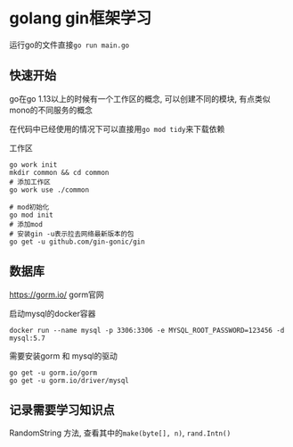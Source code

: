 # golang gin框架学习


运行go的文件直接`go run main.go`
## 快速开始

go在go 1.13以上的时候有一个工作区的概念, 可以创建不同的模块, 有点类似mono的不同服务的概念

在代码中已经使用的情况下可以直接用`go mod tidy`来下载依赖

工作区
```shell
go work init
mkdir common && cd common
# 添加工作区
go work use ./common
```


```shell
# mod初始化
go mod init
# 添加mod
# 安装gin -u表示拉去网络最新版本的包
go get -u github.com/gin-gonic/gin
```

## 数据库
https://gorm.io/ gorm官网

启动mysql的docker容器
```shell
docker run --name mysql -p 3306:3306 -e MYSQL_ROOT_PASSWORD=123456 -d mysql:5.7
```

需要安装gorm 和 mysql的驱动
```shell
go get -u gorm.io/gorm
go get -u gorm.io/driver/mysql
```



## 记录需要学习知识点
RandomString 方法, 查看其中的`make(byte[], n)`, `rand.Intn()`
